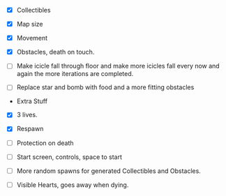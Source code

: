 - [x] Collectibles

- [x] Map size

- [x] Movement

- [x] Obstacles, death on touch.

- [ ] Make icicle fall through floor and make more icicles fall every now and again the more iterations are completed.

- [ ] Replace star and bomb with food and a more fitting obstacles



* Extra Stuff

- [x] 3 lives.

- [x] Respawn

- [ ] Protection on death

- [ ] Start screen, controls, space to start

- [ ] More random spawns for generated Collectibles and Obstacles.

- [ ] Visible Hearts, goes away when dying.